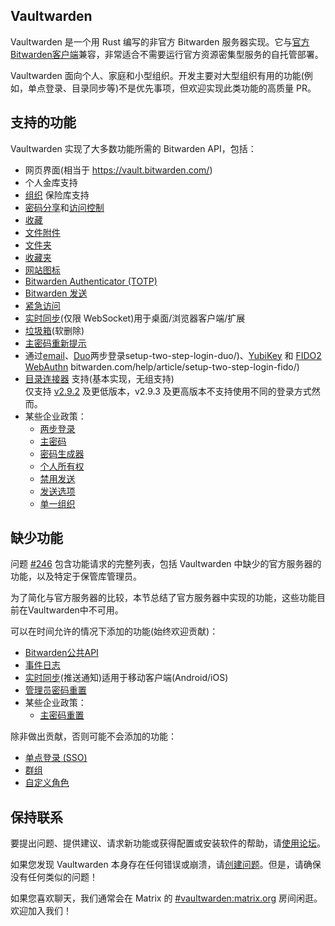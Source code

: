 ## Vaultwarden

Vaultwarden 是一个用 Rust 编写的非官方 Bitwarden 服务器实现。它与[官方Bitwarden客户端](https://bitwarden.com/download/)兼容，非常适合不需要运行官方资源密集型服务的自托管部署。

Vaultwarden 面向个人、家庭和小型组织。开发主要对大型组织有用的功能(例如，单点登录、目录同步等)不是优先事项，但欢迎实现此类功能的高质量 PR。

## 支持的功能

Vaultwarden 实现了大多数功能所需的 Bitwarden API，包括：

- 网页界面(相当于 https://vault.bitwarden.com/)
- 个人金库支持
- [组织](https://bitwarden.com/help/article/getting-started-organizations/) 保险库支持
- [密码分享](https://bitwarden.com/help/article/share-to-a-collection/)和[访问控制](https://bitwarden.com/help/article/user-types-access-control/)
- [收藏](https://bitwarden.com/help/article/about-collections/)
- [文件附件](https://bitwarden.com/help/article/attachments/)
- [文件夹](https://bitwarden.com/help/article/folders/)
- [收藏夹](https://bitwarden.com/help/article/favorites/)
- [网站图标](https://bitwarden.com/help/article/website-icons/)
- [Bitwarden Authenticator (TOTP)](https://bitwarden.com/help/article/authenticator-keys/)
- [Bitwarden 发送](https://bitwarden.com/help/article/about-send/)
- [紧急访问](https://bitwarden.com/help/article/emergency-access/)
- [实时同步](https://bitwarden.com/blog/post/live-sync/)(仅限 WebSocket)用于桌面/浏览器客户端/扩展
- [垃圾箱](https://bitwarden.com/help/article/managing-items/#items-in-the-trash)(软删除)
- [主密码重新提示](https://bitwarden.com/help/article/managing-items/#protect-individual-items)
- 通过[email](https://bitwarden.com/help/article/setup-two-step-login-email/)、[Duo](https://bitwarden.com/help/article/)两步登录setup-two-step-login-duo/)、[YubiKey](https://bitwarden.com/help/article/setup-two-step-login-yubikey/) 和 [FIDO2 WebAuthn](https://bitwarden.com/help/article/setup-two-step-login-yubikey/) bitwarden.com/help/article/setup-two-step-login-fido/)
- [目录连接器](https://bitwarden.com/help/article/directory-sync/) 
  支持(基本实现，无组支持)<br/>仅支持 [v2.9.2](https://github.com/bitwarden/directory-connector/releases/tag/v2.9.2) 及更低版本，v2.9.3 及更高版本不支持使用不同的登录方式然而。
- 某些企业政策：
  - [两步登录](https://bitwarden.com/help/article/policies/#two-step-login)
  - [主密码](https://bitwarden.com/help/article/policies/#master-password)
  - [密码生成器](https://bitwarden.com/help/article/policies/#password-generator)
  - [个人所有权](https://bitwarden.com/help/article/policies/#personal-ownership)
  - [禁用发送](https://bitwarden.com/help/article/policies/#disable-send)
  - [发送选项](https://bitwarden.com/help/article/policies/#send-options)
  - [单一组织](https://bitwarden.com/help/article/policies/#single-organization)

## 缺少功能

问题 [#246](https://github.com/dani-garcia/vaultwarden/issues/246) 包含功能请求的完整列表，包括 Vaultwarden 中缺少的官方服务器的功能，以及特定于保管库管理员。

为了简化与官方服务器的比较，本节总结了官方服务器中实现的功能，这些功能目前在Vaultwarden中不可用。

可以在时间允许的情况下添加的功能(始终欢迎贡献)：

- [Bitwarden公共API](https://bitwarden.com/help/article/public-api/)
- [事件日志](https://bitwarden.com/help/article/event-logs/)
- [实时同步](https://bitwarden.com/blog/post/live-sync/)(推送通知)适用于移动客户端(Android/iOS)
- [管理员密码重置](https://bitwarden.com/help/article/admin-reset/)
- 某些企业政策：
  - [主密码重置](https://bitwarden.com/help/article/policies/#master-password-reset)

除非做出贡献，否则可能不会添加的功能：

- [单点登录 (SSO)](https://bitwarden.com/help/article/about-sso/)
- [群组](https://bitwarden.com/help/article/about-groups/)
- [自定义角色](https://bitwarden.com/help/article/user-types-access-control/#custom-role)

## 保持联系

要提出问题、提供建议、请求新功能或获得配置或安装软件的帮助，请[使用论坛](https://vaultwarden.discourse.group/)。

如果您发现 Vaultwarden 本身存在任何错误或崩溃，请[创建问题](https://github.com/dani-garcia/vaultwarden/issues/)。但是，请确保没有任何类似的问题！

如果您喜欢聊天，我们通常会在 Matrix 的 [#vaultwarden:matrix.org](https://matrix.to/#/#vaultwarden:matrix.org) 房间闲逛。欢迎加入我们！
